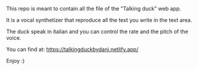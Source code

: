 This repo is meant to contain all the file of the "Talking duck" web app. 

It is a vocal synthetizer that reproduce all the text you write in the text area.

The duck speak in italian and you can control the rate and the pitch of the voice.

You can find at: https://talkingduckbydani.netlify.app/

Enjoy :)
